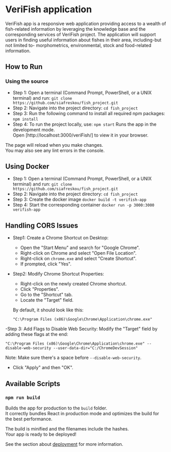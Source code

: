 # VeriFish application 

VeriFish app is a responsive web application providing access to a wealth of fish-related information by leveraging the knowledge base and the corresponding services of VeriFish project. 
The application will support users in finding useful information about fishes in their area, including-but not limited to- morphometrics, environmental,
stock and food-related information.

## How to Run

### Using the source

- Step 1: Open a terminal (Command Prompt, PowerShell, or a UNIX terminal) and run:
`git clone https://github.com/siafreskou/fish_project.git`
- Step 2: Navigate into the project directory:
`cd fish_project`
- Step 3: Run the following command to install all required npm packages:
`npm install`
- Step 4: To run the project locally, use:
`npm start`
Runs the app in the development mode.\
Open [http://localhost:3000/veriFish/] to view it in your browser.

The page will reload when you make changes.\
You may also see any lint errors in the console.

## Using Docker

- Step 1: Open a terminal (Command Prompt, PowerShell, or a UNIX terminal) and run:
`git clone https://github.com/siafreskou/fish_project.git`
- Step 2: Navigate into the project directory:
`cd fish_project`
- Step 3: Create the docker image
`docker build -t verifish-app`
- Step 4: Start the corresponding container
`docker run -p 3000:3000 verifish-app`

## Handling CORS Issues

- Step1: Create a Chrome Shortcut on Desktop:
   - Open the "Start Menu" and search for "Google Chrome".
   - Right-click on Chrome and select "Open File Location".
   - Right-click on `chrome.exe` and select "Create Shortcut".
   - If prompted, click "Yes".

- Step2: Modify Chrome Shortcut Properties:
   - Right-click on the newly created Chrome shortcut.
   - Click "Properties".
   - Go to the "Shortcut" tab.
   - Locate the "Target" field.

   By default, it should look like this:
   ```
   "C:\Program Files (x86)\Google\Chrome\Application\chrome.exe"
   ```

-Step 3: Add Flags to Disable Web Security:
   Modify the "Target" field by adding these flags at the end:
   ```
   "C:\Program Files (x86)\Google\Chrome\Application\chrome.exe" --disable-web-security --user-data-dir="C:/ChromeDevSession"
   ```
   Note: Make sure there's a space before `--disable-web-security`.
   - Click "Apply" and then "OK".


## Available Scripts

### `npm run build`

Builds the app for production to the `build` folder.\
It correctly bundles React in production mode and optimizes the build for the best performance.

The build is minified and the filenames include the hashes.\
Your app is ready to be deployed!

See the section about [deployment](https://facebook.github.io/create-react-app/docs/deployment) for more information.
